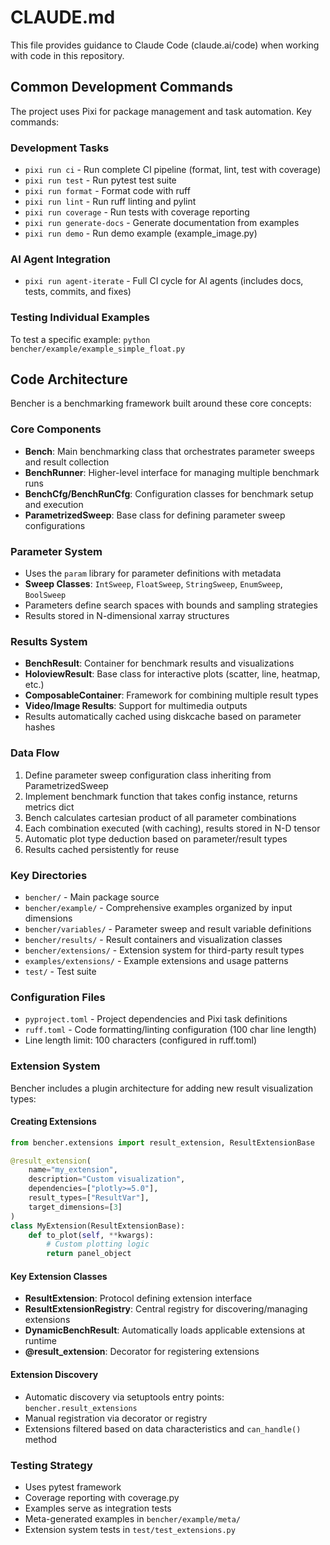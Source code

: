 # CLAUDE.md

This file provides guidance to Claude Code (claude.ai/code) when working with code in this repository.

## Common Development Commands

The project uses Pixi for package management and task automation. Key commands:

### Development Tasks
- `pixi run ci` - Run complete CI pipeline (format, lint, test with coverage)
- `pixi run test` - Run pytest test suite
- `pixi run format` - Format code with ruff
- `pixi run lint` - Run ruff linting and pylint
- `pixi run coverage` - Run tests with coverage reporting
- `pixi run generate-docs` - Generate documentation from examples
- `pixi run demo` - Run demo example (example_image.py)

### AI Agent Integration
- `pixi run agent-iterate` - Full CI cycle for AI agents (includes docs, tests, commits, and fixes)

### Testing Individual Examples
To test a specific example: `python bencher/example/example_simple_float.py`

## Code Architecture

Bencher is a benchmarking framework built around these core concepts:

### Core Components
- **Bench**: Main benchmarking class that orchestrates parameter sweeps and result collection
- **BenchRunner**: Higher-level interface for managing multiple benchmark runs
- **BenchCfg/BenchRunCfg**: Configuration classes for benchmark setup and execution
- **ParametrizedSweep**: Base class for defining parameter sweep configurations

### Parameter System
- Uses the `param` library for parameter definitions with metadata
- **Sweep Classes**: `IntSweep`, `FloatSweep`, `StringSweep`, `EnumSweep`, `BoolSweep`
- Parameters define search spaces with bounds and sampling strategies
- Results stored in N-dimensional xarray structures

### Results System
- **BenchResult**: Container for benchmark results and visualizations
- **HoloviewResult**: Base class for interactive plots (scatter, line, heatmap, etc.)
- **ComposableContainer**: Framework for combining multiple result types
- **Video/Image Results**: Support for multimedia outputs
- Results automatically cached using diskcache based on parameter hashes

### Data Flow
1. Define parameter sweep configuration class inheriting from ParametrizedSweep
2. Implement benchmark function that takes config instance, returns metrics dict
3. Bench calculates cartesian product of all parameter combinations
4. Each combination executed (with caching), results stored in N-D tensor
5. Automatic plot type deduction based on parameter/result types
6. Results cached persistently for reuse

### Key Directories
- `bencher/` - Main package source
- `bencher/example/` - Comprehensive examples organized by input dimensions
- `bencher/variables/` - Parameter sweep and result variable definitions
- `bencher/results/` - Result containers and visualization classes
- `bencher/extensions/` - Extension system for third-party result types
- `examples/extensions/` - Example extensions and usage patterns
- `test/` - Test suite

### Configuration Files
- `pyproject.toml` - Project dependencies and Pixi task definitions
- `ruff.toml` - Code formatting/linting configuration (100 char line length)
- Line length limit: 100 characters (configured in ruff.toml)

### Extension System
Bencher includes a plugin architecture for adding new result visualization types:

#### Creating Extensions
```python
from bencher.extensions import result_extension, ResultExtensionBase

@result_extension(
    name="my_extension",
    description="Custom visualization",
    dependencies=["plotly>=5.0"],
    result_types=["ResultVar"],
    target_dimensions=[3]
)
class MyExtension(ResultExtensionBase):
    def to_plot(self, **kwargs):
        # Custom plotting logic
        return panel_object
```

#### Key Extension Classes
- **ResultExtension**: Protocol defining extension interface
- **ResultExtensionRegistry**: Central registry for discovering/managing extensions
- **DynamicBenchResult**: Automatically loads applicable extensions at runtime
- **@result_extension**: Decorator for registering extensions

#### Extension Discovery
- Automatic discovery via setuptools entry points: `bencher.result_extensions`
- Manual registration via decorator or registry
- Extensions filtered based on data characteristics and `can_handle()` method

### Testing Strategy
- Uses pytest framework
- Coverage reporting with coverage.py
- Examples serve as integration tests
- Meta-generated examples in `bencher/example/meta/`
- Extension system tests in `test/test_extensions.py`